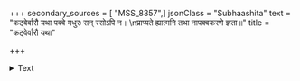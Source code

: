 +++
secondary_sources = [ "MSS_8357",]
jsonClass = "Subhaashita"
text = "कट्वेर्वारौ यथा पक्वे मधुरः सन् रसोऽपि न।  \nप्राप्यते ह्यात्मनि तथा नापक्वकरणे ज्ञता॥"
title = "कट्वेर्वारौ यथा"

+++

<details><summary>Text</summary>

कट्वेर्वारौ यथा पक्वे मधुरः सन् रसोऽपि न।  
प्राप्यते ह्यात्मनि तथा नापक्वकरणे ज्ञता॥
</details>
